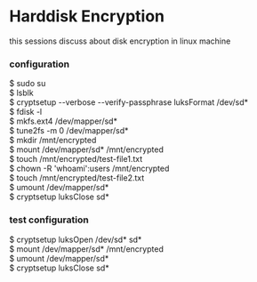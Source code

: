 # Harddisk Encryption
this sessions discuss about disk encryption in linux machine
### configuration
$ sudo su <br />
$ lsblk <br />
$ cryptsetup --verbose --verify-passphrase luksFormat /dev/sd* <br />
$ fdisk -l <br />
$ mkfs.ext4 /dev/mapper/sd* <br />
$ tune2fs -m 0 /dev/mapper/sd* <br />
$ mkdir /mnt/encrypted <br />
$ mount /dev/mapper/sd* /mnt/encrypted <br />
$ touch /mnt/encrypted/test-file1.txt <br />
$ chown -R 'whoami':users /mnt/encrypted <br />
$ touch /mnt/encrypted/test-file2.txt <br />
$ umount /dev/mapper/sd* <br />
$ cryptsetup luksClose sd* <br />

### test configuration
$ cryptsetup luksOpen /dev/sd* sd* <br />
$ mount /dev/mapper/sd* /mnt/encrypted <br />
$ umount /dev/mapper/sd* <br />
$ cryptsetup luksClose sd* <br />

